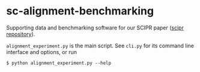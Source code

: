 # sc-alignment-benchmarking
Supporting data and benchmarking software for our SCIPR paper ([scipr repository](https://github.com/AmirAlavi/scipr)).

`alignment_experiment.py` is the main script. See `cli.py` for its command line interface and options, or run

```
$ python alignment_experiment.py --help
```
